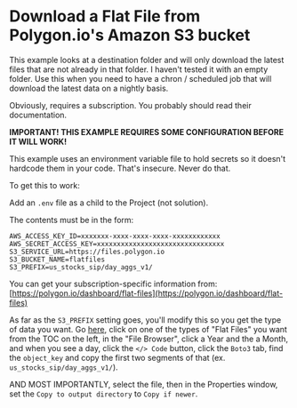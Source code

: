 # Download a Flat File from Polygon.io's Amazon S3 bucket

This example looks at a destination folder and will only download the latest
files that are not already in that folder. I haven't tested it with an empty
folder. Use this when you need to have a chron / scheduled job that will download
the latest data on a nightly basis.

Obviously, requires a subscription. You probably should read their documentation.

**IMPORTANT! THIS EXAMPLE REQUIRES SOME CONFIGURATION BEFORE IT WILL WORK!**

This example uses an environment variable file to hold secrets so it doesn't 
hardcode them in your code. That's insecure. Never do that.

To get this to work:

Add an `.env` file as a child to the Project (not solution).

The contents must be in the form:

```
AWS_ACCESS_KEY_ID=xxxxxxx-xxxx-xxxx-xxxx-xxxxxxxxxxxx
AWS_SECRET_ACCESS_KEY=xxxxxxxxxxxxxxxxxxxxxxxxxxxxxxxx
S3_SERVICE_URL=https://files.polygon.io
S3_BUCKET_NAME=flatfiles
S3_PREFIX=us_stocks_sip/day_aggs_v1/
```

You can get your subscription-specific information from: 
[https://polygon.io/dashboard/flat-files](https://polygon.io/dashboard/flat-files)

As far as the `S3_PREFIX` setting goes, you'll modify this so you get the type of data you want. 
Go [here](https://polygon.io/flat-files), click on one of the types of "Flat Files" you want
from the TOC on the left, in the "File Browser", click a Year and the a Month, and when you see
a day, click the `</> Code` button, click the `Boto3` tab, find the `object_key` and copy the
first two segments of that (ex. `us_stocks_sip/day_aggs_v1/`).

AND MOST IMPORTANTLY, select the file, then in the Properties window, set the `Copy to output directory` 
to `Copy if newer`.